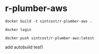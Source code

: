 # r-plumber-aws

```
docker build -t sintcost/r-plumber-aws .

docker login

docker push sintcost/r-plumber-aws:latest
```

add autobuild
test1
